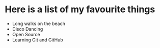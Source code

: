 # Here is a list of my favourite things
- Long walks on the beach
- Disco Dancing
- Open Source
- Learning Git and GitHub
